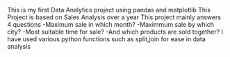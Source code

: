 This is my first Data Analytics project using pandas and matplotlib
This Project is based on Sales Analysis over a year
This project mainly answers 4 questions
-Maximum sale in which month?
-Maximmum sale by which city?
-Most suitable time for sale?
-And which products are sold together?
I have used various python functions such as split,join for ease in data analysis
